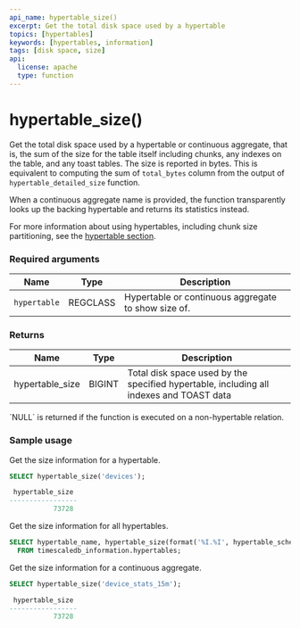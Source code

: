 ```yaml
---
api_name: hypertable_size()
excerpt: Get the total disk space used by a hypertable
topics: [hypertables]
keywords: [hypertables, information]
tags: [disk space, size]
api:
  license: apache
  type: function
---
```


# hypertable_size()

Get the total disk space used by a hypertable or continuous aggregate,
that is, the sum of the size for the table itself including chunks,
any indexes on the table, and any toast tables. The size is reported
in bytes. This is equivalent to computing the sum of `total_bytes`
column from the output of `hypertable_detailed_size` function.

<Highlight type="tip">
When a continuous aggregate name is provided, the function
transparently looks up the backing hypertable and returns its statistics
instead.
</Highlight>

For more information about using hypertables, including chunk size partitioning,
see the [hypertable section][hypertable-docs].

### Required arguments

|Name|Type|Description|
|-|-|-|
|`hypertable`|REGCLASS|Hypertable or continuous aggregate to show size of.|

### Returns

|Name|Type|Description|
|-|-|-|
|hypertable_size|BIGINT|Total disk space used by the specified hypertable, including all indexes and TOAST data|

<Highlight type="tip">
`NULL` is returned if the function is executed on a non-hypertable relation.
</Highlight>

### Sample usage

Get the size information for a hypertable.

```sql
SELECT hypertable_size('devices');

 hypertable_size
-----------------
           73728
```

Get the size information for all hypertables.

```sql
SELECT hypertable_name, hypertable_size(format('%I.%I', hypertable_schema, hypertable_name)::regclass)
  FROM timescaledb_information.hypertables;
```

Get the size information for a continuous aggregate.

```sql
SELECT hypertable_size('device_stats_15m');

 hypertable_size
-----------------
           73728
```

[hypertable-docs]: /timescaledb/:currentVersion:/how-to-guides/hypertables/
